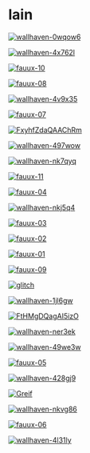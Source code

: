 # lain

<a href="wallhaven-0wqow6.png"><img alt="wallhaven-0wqow6" src="wallhaven-0wqow6.png"></a>

<a href="wallhaven-4x762l.jpg"><img alt="wallhaven-4x762l" src="wallhaven-4x762l.jpg"></a>

<a href="fauux-10.png"><img alt="fauux-10" src="fauux-10.png"></a>

<a href="fauux-08.png"><img alt="fauux-08" src="fauux-08.png"></a>

<a href="wallhaven-4v9x35.png"><img alt="wallhaven-4v9x35" src="wallhaven-4v9x35.png"></a>

<a href="fauux-07.png"><img alt="fauux-07" src="fauux-07.png"></a>

<a href="FxyhfZdaQAAChRm.png"><img alt="FxyhfZdaQAAChRm" src="FxyhfZdaQAAChRm.png"></a>

<a href="wallhaven-497wow.jpg"><img alt="wallhaven-497wow" src="wallhaven-497wow.jpg"></a>

<a href="wallhaven-nk7qyq.jpg"><img alt="wallhaven-nk7qyq" src="wallhaven-nk7qyq.jpg"></a>

<a href="fauux-11.png"><img alt="fauux-11" src="fauux-11.png"></a>

<a href="fauux-04.png"><img alt="fauux-04" src="fauux-04.png"></a>

<a href="wallhaven-nkj5q4.jpg"><img alt="wallhaven-nkj5q4" src="wallhaven-nkj5q4.jpg"></a>

<a href="fauux-03.png"><img alt="fauux-03" src="fauux-03.png"></a>

<a href="fauux-02.png"><img alt="fauux-02" src="fauux-02.png"></a>

<a href="fauux-01.png"><img alt="fauux-01" src="fauux-01.png"></a>

<a href="fauux-09.png"><img alt="fauux-09" src="fauux-09.png"></a>

<a href="glitch.png"><img alt="glitch" src="glitch.png"></a>

<a href="wallhaven-1jl6gw.png"><img alt="wallhaven-1jl6gw" src="wallhaven-1jl6gw.png"></a>

<a href="FtHMgDQagAI5izO.png"><img alt="FtHMgDQagAI5izO" src="FtHMgDQagAI5izO.png"></a>

<a href="wallhaven-ner3ek.jpg"><img alt="wallhaven-ner3ek" src="wallhaven-ner3ek.jpg"></a>

<a href="wallhaven-49we3w.png"><img alt="wallhaven-49we3w" src="wallhaven-49we3w.png"></a>

<a href="fauux-05.png"><img alt="fauux-05" src="fauux-05.png"></a>

<a href="wallhaven-428gj9.jpg"><img alt="wallhaven-428gj9" src="wallhaven-428gj9.jpg"></a>

<a href="Greif.jpg"><img alt="Greif" src="Greif.jpg"></a>

<a href="wallhaven-nkvg86.png"><img alt="wallhaven-nkvg86" src="wallhaven-nkvg86.png"></a>

<a href="fauux-06.png"><img alt="fauux-06" src="fauux-06.png"></a>

<a href="wallhaven-4l31ly.jpg"><img alt="wallhaven-4l31ly" src="wallhaven-4l31ly.jpg"></a>

